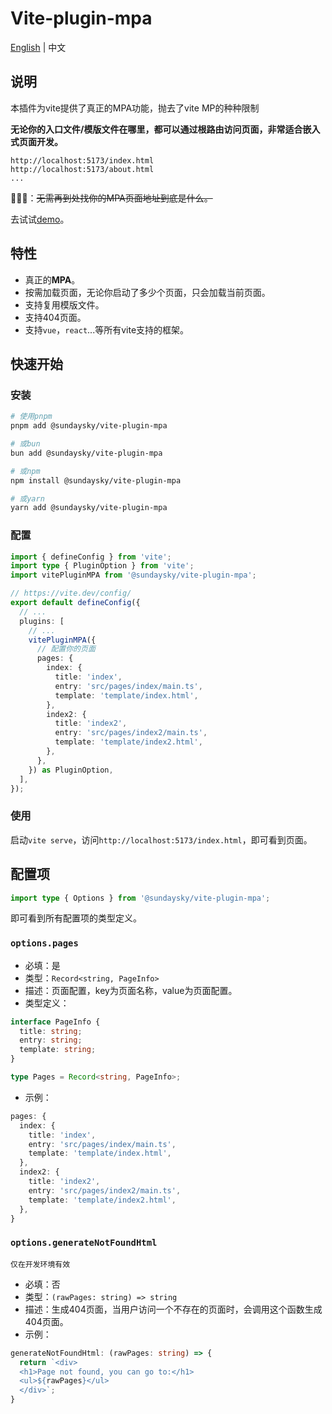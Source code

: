 # Vite-plugin-mpa

[English](./README.md) | 中文

## 说明

本插件为vite提供了真正的MPA功能，抛去了vite MP的种种限制

**无论你的入口文件/模版文件在哪里，都可以通过根路由访问页面，非常适合嵌入式页面开发。**

```plaintext
http://localhost:5173/index.html
http://localhost:5173/about.html
...
```

🙅🏻‍♀️：~~无需再到处找你的MPA页面地址到底是什么。~~

去试试[demo](https://codesandbox.io/p/sandbox/828wq2)。

## 特性

- 真正的**MPA**。
- 按需加载页面，无论你启动了多少个页面，只会加载当前页面。
- 支持复用模版文件。
- 支持404页面。
- 支持`vue`，`react`...等所有vite支持的框架。

## 快速开始

### 安装

```bash
# 使用pnpm
pnpm add @sundaysky/vite-plugin-mpa

# 或bun
bun add @sundaysky/vite-plugin-mpa

# 或npm
npm install @sundaysky/vite-plugin-mpa

# 或yarn
yarn add @sundaysky/vite-plugin-mpa
```

### 配置

```ts
import { defineConfig } from 'vite';
import type { PluginOption } from 'vite';
import vitePluginMPA from '@sundaysky/vite-plugin-mpa';

// https://vite.dev/config/
export default defineConfig({
  // ...
  plugins: [
    // ...
    vitePluginMPA({
      // 配置你的页面
      pages: {
        index: {
          title: 'index',
          entry: 'src/pages/index/main.ts',
          template: 'template/index.html',
        },
        index2: {
          title: 'index2',
          entry: 'src/pages/index2/main.ts',
          template: 'template/index2.html',
        },
      },
    }) as PluginOption,
  ],
});
```

### 使用

启动`vite serve`，访问`http://localhost:5173/index.html`，即可看到页面。

## 配置项

```ts
import type { Options } from '@sundaysky/vite-plugin-mpa';
```

即可看到所有配置项的类型定义。

### `options.pages`

- 必填：是
- 类型：`Record<string, PageInfo>`
- 描述：页面配置，key为页面名称，value为页面配置。
- 类型定义：

```ts
interface PageInfo {
  title: string;
  entry: string;
  template: string;
}

type Pages = Record<string, PageInfo>;
```

- 示例：

```ts
pages: {
  index: {
    title: 'index',
    entry: 'src/pages/index/main.ts',
    template: 'template/index.html',
  },
  index2: {
    title: 'index2',
    entry: 'src/pages/index2/main.ts',
    template: 'template/index2.html',
  },
}
```

### `options.generateNotFoundHtml`

`仅在开发环境有效`

- 必填：否
- 类型：`(rawPages: string) => string`
- 描述：生成404页面，当用户访问一个不存在的页面时，会调用这个函数生成404页面。
- 示例：

```ts
generateNotFoundHtml: (rawPages: string) => {
  return `<div>
  <h1>Page not found, you can go to:</h1>
  <ul>${rawPages}</ul>
  </div>`;
}
```
